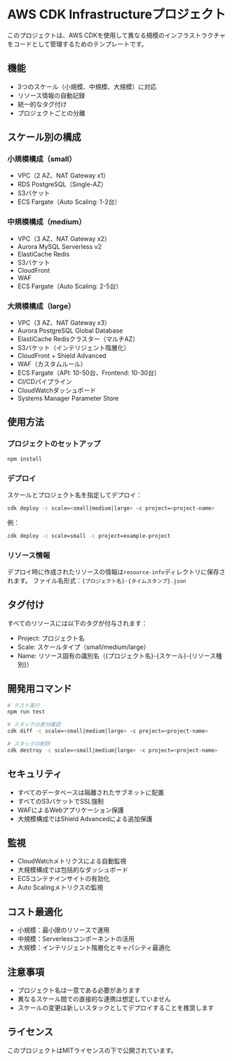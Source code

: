 # AWS CDK Infrastructureプロジェクト

このプロジェクトは、AWS CDKを使用して異なる規模のインフラストラクチャをコードとして管理するためのテンプレートです。

## 機能

- 3つのスケール（小規模、中規模、大規模）に対応
- リソース情報の自動記録
- 統一的なタグ付け
- プロジェクトごとの分離

## スケール別の構成

### 小規模構成（small）
- VPC（2 AZ、NAT Gateway x1）
- RDS PostgreSQL（Single-AZ）
- S3バケット
- ECS Fargate（Auto Scaling: 1-2台）

### 中規模構成（medium）
- VPC（3 AZ、NAT Gateway x2）
- Aurora MySQL Serverless v2
- ElastiCache Redis
- S3バケット
- CloudFront
- WAF
- ECS Fargate（Auto Scaling: 2-5台）

### 大規模構成（large）
- VPC（3 AZ、NAT Gateway x3）
- Aurora PostgreSQL Global Database
- ElastiCache Redisクラスター（マルチAZ）
- S3バケット（インテリジェント階層化）
- CloudFront + Shield Advanced
- WAF（カスタムルール）
- ECS Fargate（API: 10-50台、Frontend: 10-30台）
- CI/CDパイプライン
- CloudWatchダッシュボード
- Systems Manager Parameter Store

## 使用方法

### プロジェクトのセットアップ

```bash
npm install
```

### デプロイ

スケールとプロジェクト名を指定してデプロイ：

```bash
cdk deploy -c scale=<small|medium|large> -c project=<project-name>
```

例：
```bash
cdk deploy -c scale=small -c project=example-project
```

### リソース情報

デプロイ時に作成されたリソースの情報は`resource-info`ディレクトリに保存されます。
ファイル名形式：`{プロジェクト名}-{タイムスタンプ}.json`

## タグ付け

すべてのリソースには以下のタグが付与されます：
- Project: プロジェクト名
- Scale: スケールタイプ（small/medium/large）
- Name: リソース固有の識別名（{プロジェクト名}-{スケール}-{リソース種別}）

## 開発用コマンド

```bash
# テスト実行
npm run test

# スタックの差分確認
cdk diff -c scale=<small|medium|large> -c project=<project-name>

# スタックの削除
cdk destroy -c scale=<small|medium|large> -c project=<project-name>
```

## セキュリティ

- すべてのデータベースは隔離されたサブネットに配置
- すべてのS3バケットでSSL強制
- WAFによるWebアプリケーション保護
- 大規模構成ではShield Advancedによる追加保護

## 監視

- CloudWatchメトリクスによる自動監視
- 大規模構成では包括的なダッシュボード
- ECSコンテナインサイトの有効化
- Auto Scalingメトリクスの監視

## コスト最適化

- 小規模：最小限のリソースで運用
- 中規模：Serverlessコンポーネントの活用
- 大規模：インテリジェント階層化とキャパシティ最適化

## 注意事項

- プロジェクト名は一意である必要があります
- 異なるスケール間での直接的な連携は想定していません
- スケールの変更は新しいスタックとしてデプロイすることを推奨します

## ライセンス

このプロジェクトはMITライセンスの下で公開されています。